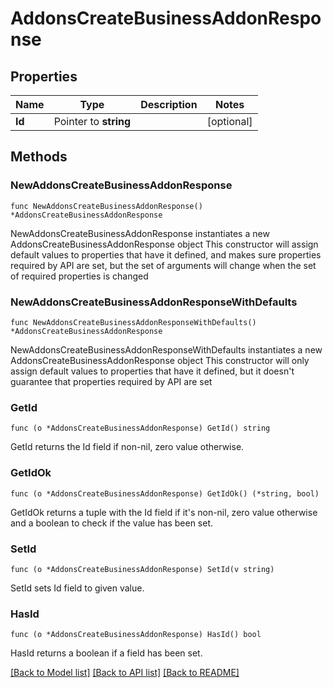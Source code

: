 # AddonsCreateBusinessAddonResponse

## Properties

Name | Type | Description | Notes
------------ | ------------- | ------------- | -------------
**Id** | Pointer to **string** |  | [optional] 

## Methods

### NewAddonsCreateBusinessAddonResponse

`func NewAddonsCreateBusinessAddonResponse() *AddonsCreateBusinessAddonResponse`

NewAddonsCreateBusinessAddonResponse instantiates a new AddonsCreateBusinessAddonResponse object
This constructor will assign default values to properties that have it defined,
and makes sure properties required by API are set, but the set of arguments
will change when the set of required properties is changed

### NewAddonsCreateBusinessAddonResponseWithDefaults

`func NewAddonsCreateBusinessAddonResponseWithDefaults() *AddonsCreateBusinessAddonResponse`

NewAddonsCreateBusinessAddonResponseWithDefaults instantiates a new AddonsCreateBusinessAddonResponse object
This constructor will only assign default values to properties that have it defined,
but it doesn't guarantee that properties required by API are set

### GetId

`func (o *AddonsCreateBusinessAddonResponse) GetId() string`

GetId returns the Id field if non-nil, zero value otherwise.

### GetIdOk

`func (o *AddonsCreateBusinessAddonResponse) GetIdOk() (*string, bool)`

GetIdOk returns a tuple with the Id field if it's non-nil, zero value otherwise
and a boolean to check if the value has been set.

### SetId

`func (o *AddonsCreateBusinessAddonResponse) SetId(v string)`

SetId sets Id field to given value.

### HasId

`func (o *AddonsCreateBusinessAddonResponse) HasId() bool`

HasId returns a boolean if a field has been set.


[[Back to Model list]](../README.md#documentation-for-models) [[Back to API list]](../README.md#documentation-for-api-endpoints) [[Back to README]](../README.md)


